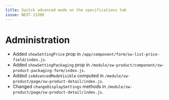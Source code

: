 ```yaml
---
title: Switch advanced mode on the specifications tab
issue: NEXT-13308
---
```

# Administration
* Added `showSettingPrice` prop in `/app/component/form/sw-list-price-field/index.js`.
* Added `showSettingPackaging` prop in `/module/sw-product/component/sw-product-packaging-form/index.js`.
* Added `isAdvancedModeVisible` computed in `/module/sw-product/page/sw-product-detail/index.js`.
* Changed `changeDisplaySettings` methods in `/module/sw-product/page/sw-product-detail/index.js`.
